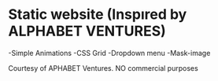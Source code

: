 # Static website (Inspıred by ALPHABET VENTURES)
   -Simple Animations
   -CSS Grid
   -Dropdown menu
   -Mask-image




Courtesy of APHABET Ventures. NO commercial purposes
